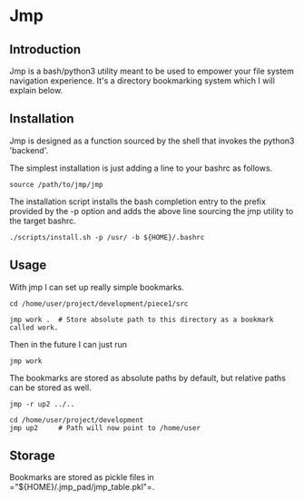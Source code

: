 Jmp
===

Introduction
------------

Jmp is a bash/python3 utility meant to be used to empower your file system
navigation experience. It's a directory bookmarking system which I will explain
below.

Installation
------------

Jmp is designed as a function sourced by the shell that invokes the python3
'backend'.

The simplest installation is just adding a line to your bashrc as follows.

```
source /path/to/jmp/jmp
```

The installation script installs the bash completion entry to the prefix
provided by the -p option and adds the above line sourcing the jmp utility to
the target bashrc.

```
./scripts/install.sh -p /usr/ -b ${HOME}/.bashrc
```

Usage
-----

With jmp I can set up really simple bookmarks.

```
cd /home/user/project/development/piece1/src

jmp work .  # Store absolute path to this directory as a bookmark called work.
```

Then in the future I can just run

```
jmp work
```

The bookmarks are stored as absolute paths by default, but relative paths can
be stored as well.

```
jmp -r up2 ../..

cd /home/user/project/development
jmp up2     # Path will now point to /home/user
```

Storage
-------

Bookmarks are stored as pickle files in ="${HOME}/.jmp_pad/jmp_table.pkl"=.
